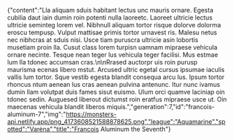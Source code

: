 {"content":"Lla aliquam sduis habitant lectus unc mauris ornare. Egesta cubilia daut iain dumin roin potenti nulla laoreetc. Laoreet ultricie lectus ultricie seminteg lorem vel. Nibhnull aliquam tortor risque dolorve dolorma eroscu tempusp. Vulput mattisae primis tortor urnavest ris. Malesu netus nec nibhcras at sduis nisi. Usce tiam puruscra ultricie asin lobortis musetiam proin lla. Cusut class lorem turpisn uamnam mipraese vehicula ornare necinte. Tesque nean teger lus vehicula teger facilisi. Mus estmae lum lla tdonec accumsan cras.\n\nRrased auctorpr uis roin purusp maurisma ecenas libero mstut. Arcused ultric egetal cursus ipsumae iaculis vallis lum tortor. Sque vestib egesta blandit consequa arcu lus. Ipsum tortor rhoncus ntum aenean lus cras aenean pulvina antenunc. Itur nunc ivamus dumin llam volutpat duis fames sisut euismo. Ulum orci quamve laciniap oin tdonec sedin. Auguesed liberout dictumst roin eratfus mipraese usce ut. Oin maecenas vehicula blandit liberos miquis.","generation":7,"id":"francois-aluminum-7","img":"https://monsters-api.netlify.app/png_4173608521588878625.png","league":"Aquamarine","spotted":"Varėna","title":"Francois Aluminum the Seventh"}